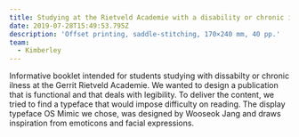 ```yaml
---
title: Studying at the Rietveld Academie with a disability or chronic illness
date: 2019-07-28T15:49:53.795Z
description: 'Offset printing, saddle-stitching, 170×240 mm, 40 pp.'
team:
  - Kimberley
---
```

Informative booklet intended for students studying with dissabilty or chronic ilness at the Gerrit Rietveld Academie. We wanted to design a publication that is functional and that deals with legibility. To deliver the content, we tried to find a typeface that would impose difficulty on reading. The display typeface OS Mimic we chose, was designed by Wooseok Jang and draws inspiration from emoticons and facial expressions.
